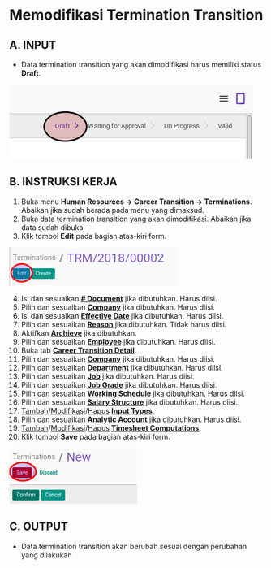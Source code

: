 # Memodifikasi Termination Transition

## A. INPUT

* Data termination transition yang akan dimodifikasi harus memiliki status **Draft**.

![](../../img/termination-transition/status-draft.png)

## B. INSTRUKSI KERJA

1. Buka menu **Human Resources -> Career Transition -> Terminations**. Abaikan jika sudah berada pada menu yang dimaksud.
2. Buka data termination transition yang akan dimodifikasi. Abaikan jika data sudah dibuka.
3. Klik tombol **Edit** pada bagian atas-kiri form.

![](../../img/termination-transition/tombol-edit.png)

4. Isi dan sesuaikan **[# Document](./penjelasan.md#field-document)** jika dibutuhkan. Harus diisi.
5. Pilih dan sesuaikan **[Company](./penjelasan.md#field-company)** jika dibutuhkan. Harus diisi.
6. Isi dan sesuaikan **[Effective Date](./penjelasan.md#field-effective-date)** jika dibutuhkan. Harus diisi.
7. Pilih dan sesuaikan **[Reason](./penjelasan.md#field-reason)** jika dibutuhkan. Tidak harus diisi.
8. Aktifkan **[Archieve](./penjelasan.md#field-archieve)** jika dibutuhkan.
9. Pilih dan sesuaikan **[Employee](./penjelasan.md#field-employee)** jika dibutuhkan. Harus diisi.
10. Buka tab [**Career Transition Detail**](./penjelasan.md#tab-career).
12. Pilih dan sesuaikan **[Company](./penjelasan.md#field-transisi-company)** jika dibutuhkan. Harus diisi.
13. Pilih dan sesuaikan **[Department](./penjelasan.md#field-transisi-departement)** jika dibutuhkan. Harus diisi.
14. Pilih dan sesuaikan **[Job](./penjelasan.md#field-transisi-job)** jika dibutuhkan. Harus diisi.
15. Pilih dan sesuaikan **[Job Grade](./penjelasan.md#field-transisi-job-grade)** jika dibutuhkan. Harus diisi.
16. Pilih dan sesuaikan **[Working Schedule](./penjelasan.md#field-transisi-working-schedule)** jika dibutuhkan. Harus diisi.
16. Pilih dan sesuaikan **[Salary Structure](./penjelasan.md#field-transisi-salary-structure)** jika dibutuhkan. Harus diisi.
18. <a name="l18">[Tambah](./menambahkan-payslip-input.md)/[Modifikasi](./modifikasi-payslip-input.md)/[Hapus](./menghapus-payslip-input.md)</a> [**Input Types**](./penjelasan.md#tabel-input-types).
19. <a name="l19">Pilih dan sesuaikan **[Analytic Account](./penjelasan.md#field-transisi-analytic-account)** jika dibutuhkan. Harus diisi.</a>
20. <a name="l20">[Tambah](./menambahkan-timesheet-computation.md)/[Modifikasi](./modifikasi-timesheet-computation.md)/[Hapus](./menghapus-timesheet-computation.md)</a> [**Timesheet Computations**](./penjelasan.md#tabel-timesheet-computation).
21. <a name="l21">Klik tombol **Save** pada bagian atas-kiri form.</a>

![](../../img/termination-transition/tombol-save.png)

## C. OUTPUT

* Data termination transition akan berubah sesuai dengan perubahan yang dilakukan
